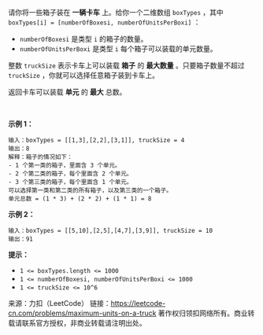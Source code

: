 请你将一些箱子装在 **一辆卡车** 上。给你一个二维数组 ```boxTypes``` ，其中 ```boxTypes[i] = [numberOfBoxesi, numberOfUnitsPerBoxi]``` ：

* ```numberOfBoxesi``` 是类型 ```i``` 的箱子的数量。
* ```numberOfUnitsPerBoxi``` 是类型 ```i``` 每个箱子可以装载的单元数量。

整数 ```truckSize``` 表示卡车上可以装载 **箱子** 的 **最大数量** 。只要箱子数量不超过 ```truckSize``` ，你就可以选择任意箱子装到卡车上。

返回卡车可以装载 **单元** 的 **最大** 总数。

 

**示例 1：**
```
输入：boxTypes = [[1,3],[2,2],[3,1]], truckSize = 4
输出：8
解释：箱子的情况如下：
- 1 个第一类的箱子，里面含 3 个单元。
- 2 个第二类的箱子，每个里面含 2 个单元。
- 3 个第三类的箱子，每个里面含 1 个单元。
可以选择第一类和第二类的所有箱子，以及第三类的一个箱子。
单元总数 = (1 * 3) + (2 * 2) + (1 * 1) = 8
```
**示例 2：**
```
输入：boxTypes = [[5,10],[2,5],[4,7],[3,9]], truckSize = 10
输出：91
```

**提示：**

* ```1 <= boxTypes.length <= 1000```
* ```1 <= numberOfBoxesi, numberOfUnitsPerBoxi <= 1000```
* ```1 <= truckSize <= 10^6```

来源：力扣（LeetCode）
链接：https://leetcode-cn.com/problems/maximum-units-on-a-truck
著作权归领扣网络所有。商业转载请联系官方授权，非商业转载请注明出处。
